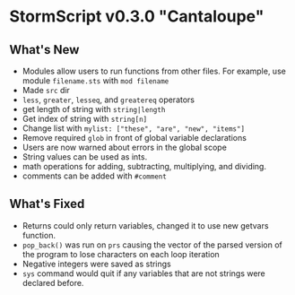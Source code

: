 # StormScript v0.3.0 "Cantaloupe"

## What's New
* Modules allow users to run functions from other files. For example, use module `filename.sts` with `mod filename`
* Made `src` dir
* `less`, `greater`, `lesseq`, and `greatereq` operators
* get length of string with `string|length`
* Get index of string with `string[n]`
* Change list with `mylist: ["these", "are", "new", "items"]`
* Remove required `glob` in front of global variable declarations
* Users are now warned about errors in the global scope
* String values can be used as ints.
* math operations for adding, subtracting, multiplying, and dividing.
* comments can be added with `#comment`

## What's Fixed
* Returns could only return variables, changed it to use new getvars function.
* `pop_back()` was run on `prs` causing the vector of the parsed version of the program to lose characters on each loop iteration
* Negative integers were saved as strings
* `sys` command would quit if any variables that are not strings were declared before.